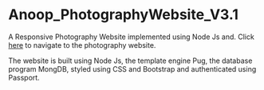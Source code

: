 ﻿# Anoop_PhotographyWebsite_V3.1

A Responsive Photography Website implemented using Node Js and. Click [here](https://anooparunan.com/) to navigate to the photography website. 

The website is built using Node Js, the template engine Pug, the database program MongDB, styled using CSS and Bootstrap and authenticated using Passport. 

 
